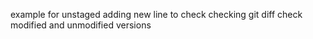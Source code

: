 example for unstaged
adding new line to check
checking git diff
check modified and unmodified versions
